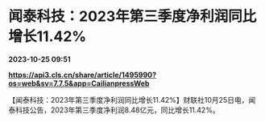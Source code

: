 # 闻泰科技：2023年第三季度净利润同比增长11.42%

**2023-10-25 09:51**

**https://api3.cls.cn/share/article/1495990?os=web&sv=7.7.5&app=CailianpressWeb**

【闻泰科技：2023年第三季度净利润同比增长11.42%】财联社10月25日电，闻泰科技公告，2023年第三季度净利润8.48亿元，同比增长11.42%。